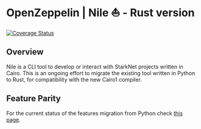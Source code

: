 # OpenZeppelin | Nile ⛵ - Rust version

[![Coverage Status](https://codecov.io/gh/OpenZeppelin/nile-rs/graph/badge.svg)](https://codecov.io/gh/OpenZeppelin/nile-rs)

## Overview

Nile is a CLI tool to develop or interact with StarkNet projects written in Cairo. This is an ongoing effort to migrate the existing tool written in Python to Rust, for compatibility with the new Cairo1 compiler.

## Feature Parity

For the current status of the features migration from Python check [this page](https://github.com/ericnordelo/nile-rs/blob/main/docs/FEATURE_PARITY.md).